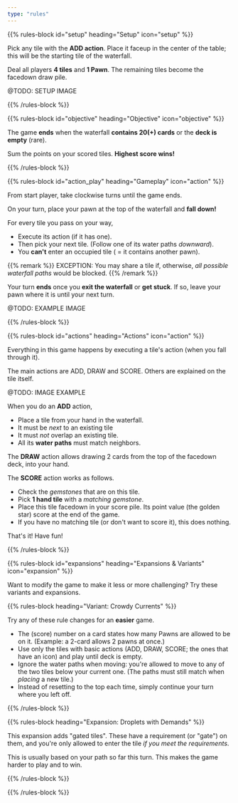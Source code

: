 ```yaml
---
type: "rules"
---
```


{{% rules-block id="setup" heading="Setup" icon="setup" %}}

Pick any tile with the **ADD action**. Place it faceup in the center of the table; this will be the starting tile of the waterfall.

Deal all players **4 tiles** and **1 Pawn**. The remaining tiles become the facedown draw pile.

@TODO: SETUP IMAGE

{{% /rules-block %}}

{{% rules-block id="objective" heading="Objective" icon="objective" %}}

The game **ends** when the waterfall **contains 20(+) cards** or the **deck is empty** (rare). 

Sum the points on your scored tiles. **Highest score wins!**

{{% /rules-block %}}

{{% rules-block id="action_play" heading="Gameplay" icon="action" %}}

From start player, take clockwise turns until the game ends.

On your turn, place your pawn at the top of the waterfall and **fall down!**

For every tile you pass on your way,
* Execute its action (if it has one).
* Then pick your next tile. (Follow one of its water paths _downward_).
* You **can't** enter an occupied tile ( = it contains another pawn). 

{{% remark %}}
EXCEPTION: You may share a tile if, otherwise, _all possible waterfall paths_ would be blocked.
{{% /remark %}}

Your turn **ends** once you **exit the waterfall** or **get stuck**. If so, leave your pawn where it is until your next turn.

@TODO: EXAMPLE IMAGE

{{% /rules-block %}}

{{% rules-block id="actions" heading="Actions" icon="action" %}}

Everything in this game happens by executing a tile's action (when you fall through it). 

The main actions are ADD, DRAW and SCORE. Others are explained on the tile itself.

@TODO: IMAGE EXAMPLE

When you do an **ADD** action,
* Place a tile from your hand in the waterfall. 
* It must be _next_ to an existing tile
* It must _not_ overlap an existing tile.
* All its **water paths** must match neighbors.

The **DRAW** action allows drawing 2 cards from the top of the facedown deck, into your hand.

The **SCORE** action works as follows.
* Check the _gemstones_ that are on this tile.
* Pick **1 hand tile** with a _matching gemstone_.
* Place this tile facedown in your score pile. Its point value (the golden star) score at the end of the game.
* If you have no matching tile (or don't want to score it), this does nothing.

That's it! Have fun!

{{% /rules-block %}}

{{% rules-block id="expansions" heading="Expansions & Variants" icon="expansion" %}}

Want to modify the game to make it less or more challenging? Try these variants and expansions.

{{% rules-block heading="Variant: Crowdy Currents" %}}

Try any of these rule changes for an **easier** game.

* The (score) number on a card states how many Pawns are allowed to be on it. (Example: a 2-card allows 2 pawns at once.)
* Use only the tiles with basic actions (ADD, DRAW, SCORE; the ones that have an icon) and play until deck is empty.
* Ignore the water paths when moving: you're allowed to move to any of the two tiles below your current one. (The paths must still match when _placing_ a new tile.)
* Instead of resetting to the top each time, simply continue your turn where you left off.

{{% /rules-block %}}

{{% rules-block heading="Expansion: Droplets with Demands" %}}

This expansion adds "gated tiles". These have a requirement (or "gate") on them, and you're only allowed to enter the tile _if you meet the requirements_. 

This is usually based on your path so far this turn. This makes the game harder to play and to win.

{{% /rules-block %}}

{{% /rules-block %}}